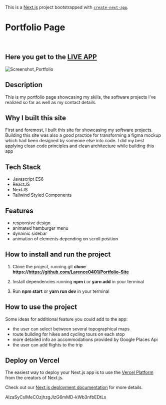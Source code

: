 This is a [Next.js](https://nextjs.org/) project bootstrapped with [`create-next-app`](https://github.com/vercel/next.js/tree/canary/packages/create-next-app).

# Portfolio Page
&nbsp;
## Here you get to the [**LIVE APP**](https://larsjensen.dev)

![Screenshot_Portfolio](https://user-images.githubusercontent.com/86207164/179423870-f510415c-aae7-49a5-8a98-c49bc7b75db8.PNG)

## Description

This is my portfolio page showcasing my skills, the software projects I've realized so far as well as my contact details.

## Why I built this site

First and foremost, I built this site for showcasing my software projects. Building this site was also a good practice for transforming a figma mockup which had been designed by someone else into code. I did my best applying clean code principles and clean architecture while building this app

## Tech Stack
- Javascript ES6
- ReactJS
- NextJS
- Tailwind Styled Components

## Features
- responsive design
- animated hamburger menu
- dynamic sidebar
- animation of elements depending on scroll position

## How to install and run the project

1) Clone the project, running git **clone https://https://github.com/Larence0401/Portfolio-Site**

2) Install dependencies running **npm i** or **yarn add** in your terminal

3) Run **npm start** or **yarn run dev** in your terminal

## How to use the project

Some ideas for additional feature you could add to the app:

- the user can select between several topographical maps
- route building for hikes and cycling tours on each stop
- more detailed info an accommodations provided by Google Places Api
- the user can add flights to the trip

## Deploy on Vercel

The easiest way to deploy your Next.js app is to use the [Vercel Platform](https://vercel.com/new?utm_medium=default-template&filter=next.js&utm_source=create-next-app&utm_campaign=create-next-app-readme) from the creators of Next.js.

Check out our [Next.js deployment documentation](https://nextjs.org/docs/deployment) for more details.

AIzaSyCslMeCOzjhzgJlzG6mMD-kWb3nfbEDtLs





